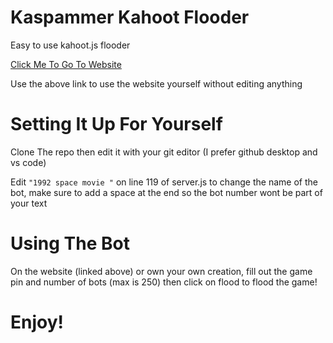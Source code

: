 # Kaspammer Kahoot Flooder 

Easy to use kahoot.js flooder

[Click Me To Go To Website](https://yeetedmeme.js.org/kaspammer)

Use the above link to use the website yourself without editing anything

# Setting It Up For Yourself

Clone The repo then edit it with your git editor (I prefer github desktop and vs code)

Edit `"1992 space movie "` on line 119 of server.js to change the name of the bot, make sure to add a space at the end so the bot number wont be part of your text

# Using The Bot

On the website (linked above) or own your own creation, fill out the game pin and number of bots (max is 250) then click on flood to flood the game!

# Enjoy!
